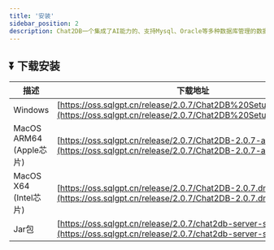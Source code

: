 ```yaml
---
title: '安装'
sidebar_position: 2
description: Chat2DB一个集成了AI能力的、支持Mysql、Oracle等多种数据库管理的数据库客户端工具
---
```


## ⏬ 下载安装
| 描述                   | 下载地址                                                                                                                              |
|-----------------------|-----------------------------------------------------------------------------------------------------------------------------------|
| Windows               | [https://oss.sqlgpt.cn/release/2.0.7/Chat2DB%20Setup%202.0.7.exe](https://oss.sqlgpt.cn/release/2.0.7/Chat2DB%20Setup%202.0.7.exe) |
| MacOS ARM64 (Apple芯片) | [https://oss.sqlgpt.cn/release/2.0.7/Chat2DB-2.0.7-arm64.dmg](https://oss.sqlgpt.cn/release/2.0.7/Chat2DB-2.0.7-arm64.dmg)          |
| MacOS X64 (Intel芯片)   | [https://oss.sqlgpt.cn/release/2.0.7/Chat2DB-2.0.7.dmg](https://oss.sqlgpt.cn/release/2.0.7/Chat2DB-2.0.7.dmg)                      |
| Jar包                  | [https://oss.sqlgpt.cn/release/2.0.7/chat2db-server-start.zip](https://oss.sqlgpt.cn/release/2.0.7/chat2db-server-start.zip)        | 